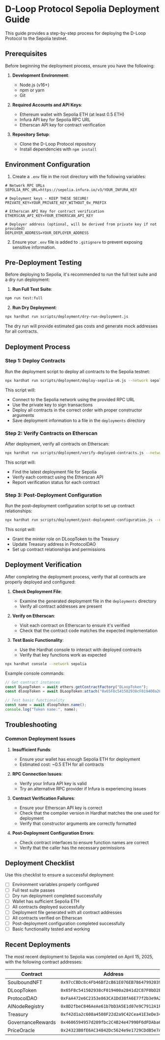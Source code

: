 # D-Loop Protocol Sepolia Deployment Guide

This guide provides a step-by-step process for deploying the D-Loop Protocol to the Sepolia testnet.

## Prerequisites

Before beginning the deployment process, ensure you have the following:

1. **Development Environment**:
   - Node.js (v16+)
   - npm or yarn
   - Git

2. **Required Accounts and API Keys**:
   - Ethereum wallet with Sepolia ETH (at least 0.5 ETH)
   - Infura API key for Sepolia RPC URL
   - Etherscan API key for contract verification

3. **Repository Setup**:
   - Clone the D-Loop Protocol repository
   - Install dependencies with `npm install`

## Environment Configuration

1. Create a `.env` file in the root directory with the following variables:

```
# Network RPC URLs
SEPOLIA_RPC_URL=https://sepolia.infura.io/v3/YOUR_INFURA_KEY

# Deployment keys - KEEP THESE SECURE!
PRIVATE_KEY=YOUR_PRIVATE_KEY_WITHOUT_0x_PREFIX

# Etherscan API Key for contract verification
ETHERSCAN_API_KEY=YOUR_ETHERSCAN_API_KEY

# Deployer address (optional, will be derived from private key if not provided)
DEPLOYER_ADDRESS=YOUR_DEPLOYER_ADDRESS
```

2. Ensure your `.env` file is added to `.gitignore` to prevent exposing sensitive information.

## Pre-Deployment Testing

Before deploying to Sepolia, it's recommended to run the full test suite and a dry run deployment:

1. **Run Full Test Suite**:

```bash
npm run test:full
```

2. **Run Dry Deployment**:

```bash
npx hardhat run scripts/deployment/dry-run-deployment.js
```

The dry run will provide estimated gas costs and generate mock addresses for all contracts.

## Deployment Process

### Step 1: Deploy Contracts

Run the deployment script to deploy all contracts to the Sepolia testnet:

```bash
npx hardhat run scripts/deployment/deploy-sepolia-v6.js --network sepolia
```

This script will:
- Connect to the Sepolia network using the provided RPC URL
- Use the private key to sign transactions
- Deploy all contracts in the correct order with proper constructor arguments
- Save deployment information to a file in the `deployments` directory

### Step 2: Verify Contracts on Etherscan

After deployment, verify all contracts on Etherscan:

```bash
npx hardhat run scripts/deployment/verify-deployed-contracts.js --network sepolia
```

This script will:
- Find the latest deployment file for Sepolia
- Verify each contract using the Etherscan API
- Report verification status for each contract

### Step 3: Post-Deployment Configuration

Run the post-deployment configuration script to set up contract relationships:

```bash
npx hardhat run scripts/deployment/post-deployment-configuration.js --network sepolia
```

This script will:
- Grant the minter role on DLoopToken to the Treasury
- Update Treasury address in ProtocolDAO
- Set up contract relationships and permissions

## Deployment Verification

After completing the deployment process, verify that all contracts are properly deployed and configured:

1. **Check Deployment File**:
   - Examine the generated deployment file in the `deployments` directory
   - Verify all contract addresses are present

2. **Verify on Etherscan**:
   - Visit each contract on Etherscan to ensure it's verified
   - Check that the contract code matches the expected implementation

3. **Test Basic Functionality**:
   - Use the Hardhat console to interact with deployed contracts
   - Verify that key functions work as expected

```bash
npx hardhat console --network sepolia
```

Example console commands:
```javascript
// Get contract instances
const DLoopToken = await ethers.getContractFactory("DLoopToken");
const dloopToken = await DLoopToken.attach("0x65F8c541502938cF019400a2841d2C87F0bD2B5E");

// Test basic functionality
const name = await dloopToken.name();
console.log("Token name:", name);
```

## Troubleshooting

### Common Deployment Issues

1. **Insufficient Funds**:
   - Ensure your wallet has enough Sepolia ETH for deployment
   - Estimated cost: ~0.5 ETH for all contracts

2. **RPC Connection Issues**:
   - Verify your Infura API key is valid
   - Try an alternative RPC provider if Infura is experiencing issues

3. **Contract Verification Failures**:
   - Ensure your Etherscan API key is correct
   - Check that the compiler version in Hardhat matches the one used for deployment
   - Verify that constructor arguments are correctly formatted

4. **Post-Deployment Configuration Errors**:
   - Check contract interfaces to ensure function names are correct
   - Verify that the caller has the necessary permissions

## Deployment Checklist

Use this checklist to ensure a successful deployment:

- [ ] Environment variables properly configured
- [ ] Full test suite passes
- [ ] Dry run deployment completed successfully
- [ ] Wallet has sufficient Sepolia ETH
- [ ] All contracts deployed successfully
- [ ] Deployment file generated with all contract addresses
- [ ] All contracts verified on Etherscan
- [ ] Post-deployment configuration completed successfully
- [ ] Basic functionality tested and working

## Recent Deployments

The most recent deployment to Sepolia was completed on April 15, 2025, with the following contract addresses:

| Contract | Address |
|----------|---------|
| SoulboundNFT | `0x97cCBDc8c4Fb46Bf2cB61E076EB7864799203913` |
| DLoopToken | `0x65F8c541502938cF019400a2841d2C87F0bD2B5E` |
| ProtocolDAO | `0xFaA472e6C2353e863CA1Dd38fA6E77f2b3e9A215` |
| AINodeRegistry | `0x8D2fbeC846AeAe61b7bD3A5E1d07e9C7912A1F80` |
| Treasury | `0xf42d1a2c608a4508F22d2a9C42Cea41E3eDe34Fc` |
| GovernanceRewards | `0x4606594957d209fbc2C4B24e47990F6dFDAba69A` |
| PriceOracle | `0x24323B8fE6AC34842Dc5624e9e1729CDdB5e7AB0` |
